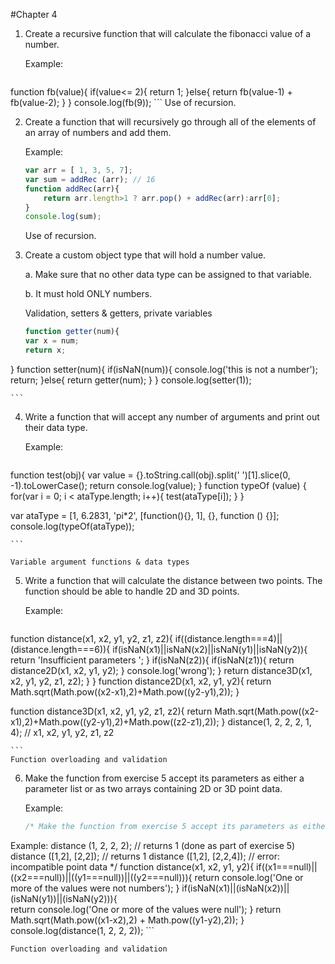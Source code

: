 #Chapter 4

1. Create a recursive function that will calculate the fibonacci value of a number. 

    Example: 
    ```javascript
function fb(value){
	if(value<=  2){
		return 1;
	}else{
		return fb(value-1) + fb(value-2);
	}
}
console.log(fb(9));
    ```
    Use of recursion. 

2. Create a function that will recursively go through all of the elements of an array of numbers and add them. 

    Example: 
    ```javascript
	var arr = [ 1, 3, 5, 7]; 
	var sum = addRec (arr); // 16 
	function addRec(arr){
		return arr.length>1 ? arr.pop() + addRec(arr):arr[0];
	}
	console.log(sum);
    ```
    Use of recursion. 

3. Create a custom object type that will hold a number value.  

    a. Make sure that no other data type can be assigned to that variable.  
    
    b. It must hold ONLY numbers.  
    
    Validation, setters & getters, private variables 
    ```javascript
    function getter(num){
	var x = num;
	return x;
}
function setter(num){
	if(isNaN(num)){
		console.log('this is not a number');
		return;
	}else{
		return getter(num);
	}
}
console.log(setter(1));

    
    ```

4. Write a function that will accept any number of arguments and print out their data type. 

    Example: 
    ```javascript
 function test(obj){
	var value = {}.toString.call(obj).split(' ')[1].slice(0, -1).toLowerCase();
	return console.log(value);
}
function typeOf (value) {
	for(var i = 0; i < ataType.length; i++){
		test(ataType[i]);
	}
}

var ataType = [1, 6.2831, 'pi*2', [function(){}, 1], {}, function () {}];
console.log(typeOf(ataType));

     
    ```
    
    Variable argument functions & data types 

5. Write a function that will calculate the distance between two points. The function should be able to handle 2D and 3D points. 

    Example: 
    ```javascript
function distance(x1, x2, y1, y2, z1, z2){
	if((distance.length===4)||(distance.length===6)){
		if(isNaN(x1)||isNaN(x2)||isNaN(y1)||isNaN(y2)){
			return 'Insufficient parameters ';
		}
		if(isNaN(z2)){
			if(isNaN(z1)){
				return distance2D(x1, x2, y1, y2);
			}
		console.log('wrong');
		}
		return distance3D(x1, x2, y1, y2, z1, z2);
	}
}
function distance2D(x1, x2, y1, y2){
	return Math.sqrt(Math.pow((x2-x1),2)+Math.pow((y2-y1),2));
}

function distance3D(x1, x2, y1, y2, z1, z2){
	return Math.sqrt(Math.pow((x2-x1),2)+Math.pow((y2-y1),2)+Math.pow((z2-z1),2));
}
 distance(1,  2,  2,  2,  1,  4);
     //   x1, x2, y1, y2, z1, z2

    ```
    Function overloading and validation

6. Make the function from exercise 5 accept its parameters as either a parameter list or as two arrays containing 2D or 3D point data.  

    Example: 
    ```javascript
    /* Make the function from exercise 5 accept its parameters as either a parameter list or as two arrays containing 2D or 3D point data.
Example:
distance (1, 2, 2, 2); // returns 1 (done as part of exercise 5) distance ([1,2], [2,2]); // returns 1 
distance ([1,2], [2,2,4]); // error: incompatible point data 
*/
function distance(x1, x2, y1, y2){
	if((x1===null)||((x2===null))||((y1===null))||((y2===null))){
	   return console.log('One or more of the values were not numbers');
	}
	if(isNaN(x1)||(isNaN(x2))||(isNaN(y1))||(isNaN(y2))){   
	 return console.log('One or more of the values were null');
	}
	return Math.sqrt(Math.pow((x1-x2),2) + Math.pow((y1-y2),2));
}
console.log(distance(1, 2, 2, 2));
    ```
    
    Function overloading and validation 
